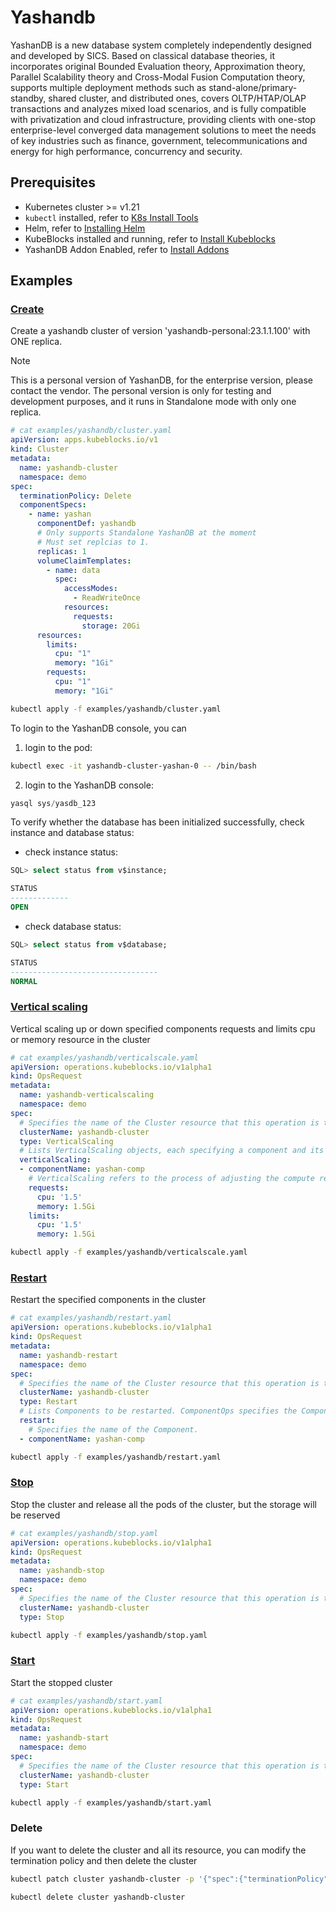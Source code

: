 # Yashandb

YashanDB is a new database system completely independently designed and developed by SICS. Based on classical database theories, it incorporates original Bounded Evaluation theory, Approximation theory, Parallel Scalability theory and Cross-Modal Fusion Computation theory, supports multiple deployment methods such as stand-alone/primary-standby, shared cluster, and distributed ones, covers OLTP/HTAP/OLAP transactions and analyzes mixed load scenarios, and is fully compatible with privatization and cloud infrastructure, providing clients with one-stop enterprise-level converged data management solutions to meet the needs of key industries such as finance, government, telecommunications and energy for high performance, concurrency and security.

## Prerequisites

- Kubernetes cluster >= v1.21
- `kubectl` installed, refer to [K8s Install Tools](https://kubernetes.io/docs/tasks/tools/)
- Helm, refer to [Installing Helm](https://helm.sh/docs/intro/install/)
- KubeBlocks installed and running, refer to [Install Kubeblocks](../docs/prerequisites.md)
- YashanDB Addon Enabled, refer to [Install Addons](../docs/install-addon.md)

## Examples

### [Create](cluster.yaml)

Create a yashandb cluster of version 'yashandb-personal:23.1.1.100' with ONE replica.

> [!NOTE]
> This is a personal version of YashanDB, for the enterprise version, please contact the vendor.
> The personal version is only for testing and development purposes, and it runs in Standalone mode with only one replica.

```yaml
# cat examples/yashandb/cluster.yaml
apiVersion: apps.kubeblocks.io/v1
kind: Cluster
metadata:
  name: yashandb-cluster
  namespace: demo
spec:
  terminationPolicy: Delete
  componentSpecs:
    - name: yashan
      componentDef: yashandb
      # Only supports Standalone YashanDB at the moment
      # Must set replcias to 1.
      replicas: 1
      volumeClaimTemplates:
        - name: data
          spec:
            accessModes:
              - ReadWriteOnce
            resources:
              requests:
                storage: 20Gi
      resources:
        limits:
          cpu: "1"
          memory: "1Gi"
        requests:
          cpu: "1"
          memory: "1Gi"
```

```bash
kubectl apply -f examples/yashandb/cluster.yaml
```

To login to the YashanDB console, you can

1. login to the pod:

```bash
kubectl exec -it yashandb-cluster-yashan-0 -- /bin/bash
```

2. login to the YashanDB console:

```sql
yasql sys/yasdb_123
```

To verify whether the database has been initialized successfully, check instance and database status:

- check instance status:

```sql
SQL> select status from v$instance;

STATUS
-------------
OPEN
```

- check database status:

```sql
SQL> select status from v$database;

STATUS
---------------------------------
NORMAL
```

### [Vertical scaling](verticalscale.yaml)

Vertical scaling up or down specified components requests and limits cpu or memory resource in the cluster

```yaml
# cat examples/yashandb/verticalscale.yaml
apiVersion: operations.kubeblocks.io/v1alpha1
kind: OpsRequest
metadata:
  name: yashandb-verticalscaling
  namespace: demo
spec:
  # Specifies the name of the Cluster resource that this operation is targeting.
  clusterName: yashandb-cluster
  type: VerticalScaling
  # Lists VerticalScaling objects, each specifying a component and its desired compute resources for vertical scaling.
  verticalScaling:
  - componentName: yashan-comp
    # VerticalScaling refers to the process of adjusting the compute resources (e.g., CPU, memory) allocated to a Component. It defines the parameters required for the operation.
    requests:
      cpu: '1.5'
      memory: 1.5Gi
    limits:
      cpu: '1.5'
      memory: 1.5Gi

```

```bash
kubectl apply -f examples/yashandb/verticalscale.yaml
```

### [Restart](restart.yaml)

Restart the specified components in the cluster

```yaml
# cat examples/yashandb/restart.yaml
apiVersion: operations.kubeblocks.io/v1alpha1
kind: OpsRequest
metadata:
  name: yashandb-restart
  namespace: demo
spec:
  # Specifies the name of the Cluster resource that this operation is targeting.
  clusterName: yashandb-cluster
  type: Restart
  # Lists Components to be restarted. ComponentOps specifies the Component to be operated on.
  restart:
    # Specifies the name of the Component.
  - componentName: yashan-comp

```

```bash
kubectl apply -f examples/yashandb/restart.yaml
```

### [Stop](stop.yaml)

Stop the cluster and release all the pods of the cluster, but the storage will be reserved

```yaml
# cat examples/yashandb/stop.yaml
apiVersion: operations.kubeblocks.io/v1alpha1
kind: OpsRequest
metadata:
  name: yashandb-stop
  namespace: demo
spec:
  # Specifies the name of the Cluster resource that this operation is targeting.
  clusterName: yashandb-cluster
  type: Stop

```

```bash
kubectl apply -f examples/yashandb/stop.yaml
```

### [Start](start.yaml)

Start the stopped cluster

```yaml
# cat examples/yashandb/start.yaml
apiVersion: operations.kubeblocks.io/v1alpha1
kind: OpsRequest
metadata:
  name: yashandb-start
  namespace: demo
spec:
  # Specifies the name of the Cluster resource that this operation is targeting.
  clusterName: yashandb-cluster
  type: Start

```

```bash
kubectl apply -f examples/yashandb/start.yaml
```

### Delete

If you want to delete the cluster and all its resource, you can modify the termination policy and then delete the cluster

```bash
kubectl patch cluster yashandb-cluster -p '{"spec":{"terminationPolicy":"WipeOut"}}' --type="merge"

kubectl delete cluster yashandb-cluster
```
